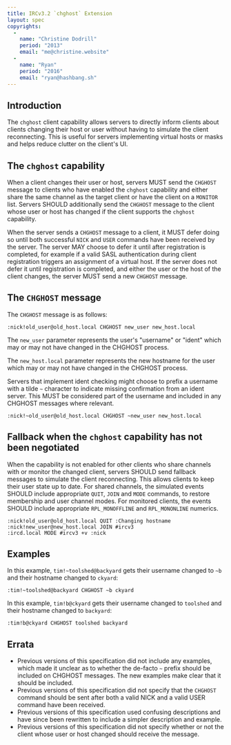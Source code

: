 ```yaml
---
title: IRCv3.2 `chghost` Extension
layout: spec
copyrights:
  -
    name: "Christine Dodrill"
    period: "2013"
    email: "me@christine.website"
  -
    name: "Ryan"
    period: "2016"
    email: "ryan@hashbang.sh"
---
```


## Introduction

The `chghost` client capability allows servers to directly inform clients about
clients changing their host or user without having to simulate the client
reconnecting. This is useful for servers implementing virtual hosts or masks
and helps reduce clutter on the client's UI.

## The `chghost` capability

When a client changes their user or host, servers MUST send the `CHGHOST`
message to clients who have enabled the `chghost` capability and either share
the same channel as the target client or have the client on a `MONITOR` list.
Servers SHOULD additionally send the `CHGHOST` message to the client whose
user or host has changed if the client supports the `chghost` capability.

When the server sends a `CHGHOST` message to a client, it MUST defer doing so
until both successful `NICK` and `USER` commands have been received by the
server.  The server MAY choose to defer it until after registration is
completed, for example if a valid SASL authentication during client
registration triggers an assignment of a virtual host. If the server does not
defer it until registration is completed, and either the user or the host of
the client changes, the server MUST send a new `CHGHOST` message.

## The `CHGHOST` message

The `CHGHOST` message is as follows:

    :nick!old_user@old_host.local CHGHOST new_user new_host.local

The `new_user` parameter represents the user's "username" or "ident" which may
or may not have changed in the CHGHOST process.

The `new_host.local` parameter represents the new hostname for the user which
may or may not have changed in the CHGHOST process.

Servers that implement ident checking might choose to prefix a username with a tilde `~` character to indicate missing confirmation from an ident server. This MUST be considered part of the username and included in any CHGHOST messages where relevant.

    :nick!~old_user@old_host.local CHGHOST ~new_user new_host.local

## Fallback when the `chghost` capability has not been negotiated

When the capability is not enabled for other clients who share channels with or
monitor the changed client, servers SHOULD send fallback messages to simulate the client
reconnecting. This allows clients to keep their user state up to date. For
shared channels, the simulated events SHOULD include appropriate `QUIT`, `JOIN`
and `MODE` commands, to restore membership and user channel modes. For monitored
clients, the events SHOULD include appropriate `RPL_MONOFFLINE` and
`RPL_MONONLINE` numerics.

    :nick!old_user@old_host.local QUIT :Changing hostname
    :nick!new_user@new_host.local JOIN #ircv3
    :ircd.local MODE #ircv3 +v :nick

## Examples

In this example, `tim!~toolshed@backyard` gets their username changed to `~b` and
their hostname changed to `ckyard`:

    :tim!~toolshed@backyard CHGHOST ~b ckyard

In this example, `tim!b@ckyard` gets their username changed to `toolshed` and
their hostname changed to `backyard`:

    :tim!b@ckyard CHGHOST toolshed backyard

## Errata

* Previous versions of this specification did not include any examples, which made
it unclear as to whether the de-facto `~` prefix should be included on CHGHOST
messages. The new examples make clear that it should be included.
* Previous versions of this specification did not specify that the `CHGHOST`
command should be sent after both a valid NICK and a valid USER command have
been received.
* Previous versions of this specification used confusing descriptions and have
since been rewritten to include a simpler description and example.
* Previous versions of this specification did not specify whether or not the
client whose user or host changed should receive the message.
